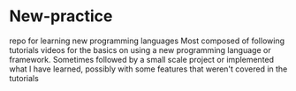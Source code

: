 # New-practice
repo for learning new programming languages
Most composed of following tutorials videos for the basics on using a new programming language or framework.
Sometimes followed by a small scale project or implemented what I have learned, possibly with some features that weren't covered in the tutorials
